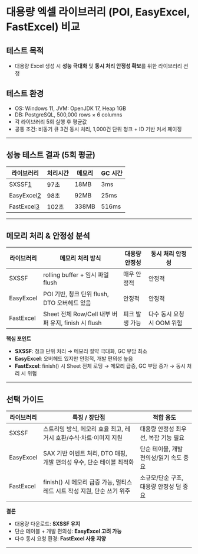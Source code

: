 # 대용량 엑셀 라이브러리 (POI, EasyExcel, FastExcel) 비교

## 테스트 목적

* 대용량 Excel 생성 시 **성능 극대화** 및 **동시 처리 안정성 확보**를 위한 라이브러리 선정

## 테스트 환경

* OS: Windows 11, JVM: OpenJDK 17, Heap 1GB
* DB: PostgreSQL, 500,000 rows × 6 columns
* 각 라이브러리 5회 실행 후 평균값
* 공통 조건: 비동기 큐 3건 동시 처리, 1,000건 단위 청크 + ID 기반 커서 페이징

---

## 성능 테스트 결과 (5회 평균)

| 라이브러리        | 처리시간 | 메모리   | GC 시간 |
| ------------ | ---- | ----- | ----- |
| SXSSF[1]     | 97초  | 18MB  | 3ms   |
| EasyExcel[2] | 98초  | 92MB  | 25ms  |
| FastExcel[3] | 102초 | 338MB | 516ms |

---

## 메모리 처리 & 안정성 분석

| 라이브러리     | 메모리 처리 방식                                  | 대용량 안정성  | 동시 처리 안정성         |
| --------- | ------------------------------------------ | -------- | ----------------- |
| SXSSF     | rolling buffer + 임시 파일 flush               | 매우 안정적   | 안정적               |
| EasyExcel | POI 기반, 청크 단위 flush, DTO 오버헤드 있음           | 안정적      | 안정적               |
| FastExcel | Sheet 전체 Row/Cell 내부 버퍼 유지, finish 시 flush | 피크 발생 가능 | 다수 동시 요청 시 OOM 위험 |

**핵심 포인트**

* **SXSSF**: 청크 단위 처리 → 메모리 절약 극대화, GC 부담 최소
* **EasyExcel**: 오버헤드 있지만 안정적, 개발 편의성 높음
* **FastExcel**: finish() 시 Sheet 전체 로딩 → 메모리 급증, GC 부담 증가 → 동시 처리 시 위험

---

## 선택 가이드

| 라이브러리     | 특징 / 장단점                                       | 적합 용도                   |
| --------- | ---------------------------------------------- | ----------------------- |
| SXSSF     | 스트리밍 방식, 메모리 효율 최고, 레거시 호환/수식·차트·이미지 지원        | 대용량 안정성 최우선, 복잡 기능 필요   |
| EasyExcel | SAX 기반 이벤트 처리, DTO 매핑, 개발 편의성 우수, 단순 테이블 최적화   | 단순 테이블, 개발 편의성/읽기 속도 중요 |
| FastExcel | finish() 시 메모리 급증 가능, 멀티스레드 시트 작성 지원, 단순 쓰기 위주 | 소규모/단순 구조, 대용량 안정성 덜 중요 |

**결론**

* 대용량 다운로드: **SXSSF 유지**
* 단순 테이블 + 개발 편의성: **EasyExcel 고려 가능**
* 다수 동시 요청 환경: **FastExcel 사용 지양**

---

[1]: https://github.com/apache/poi
[2]: https://github.com/alibaba/easyexcel
[3]: https://github.com/dhatim/fastexcel

